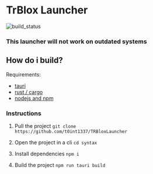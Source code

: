 # TrBlox Launcher

![build_status](https://img.shields.io/github/actions/workflow/status/mojavemf/syntax/main.yaml
)

### This launcher will not work on outdated systems

## How do i build?

Requirements:
 - [tauri](https://tauri.app/)
 - [rust / cargo](https://www.rust-lang.org/tools/install)
 - [nodejs and npm](https://nodejs.org/en/download/current)

### Instructions

1. Pull the project
`git clone https://github.com/t0int1337/TRBloxLauncher`

2. Open the project in a cli `cd syntax`

3. Install dependencies `npm i`

4. Build the project `npm run tauri build`

